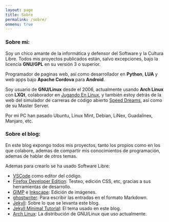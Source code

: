 ```yaml
---
layout: page
title: Sobre
permalink: /sobre/
onmenu: true
---
```

### Sobre mi:

Soy un chico amante de la informática y defensor del Software y la Cultura Libre. Todos mis proyectos publicados están, salvo excepciones, bajo la licencia **GNU/GPL** en su versión 3 o superior.

Programador de paginas web, así como desarrollador en **Python**, **LUA** y web apps bajo **Apache Cordova** para **Android**.

Soy usuario de **GNU/Linux** desde el 2006, actualmente usando **Arch Linux** con **LXQt**, colaborador en [Jugando En Linux](https://jugandoenlinux.com), y también estoy detrás de la web del simulador de carreras de código abierto [Speed Dreams](https://www.speed-dreams.net), así como de su Master Server.

Por mi PC han pasado Ubuntu, Linux Mint, Debian, LiNex, Guadalinex, Manjaro, etc.

### Sobre el blog:

En este blog expongo todos mis proyectos, tanto los propios como en los que colabore, ademas de compartir mis conocimientos de programación, ademas de hablar de otros temas.

Ademas para crearlo se ha usado Software Libre:

* [VSCode](https://code.visualstudio.com/) como editor del código.
* [Firefox Developer Edition](https://www.mozilla.org/es-ES/firefox/developer/): Testeo, edición CSS, etc, gracias a sus herramientas de desarrollo.
* [GIMP](https://www.gimp.org/) e [Inkscape](https://inkscape.org/): Edición de imágenes.
* [ghostwriter](https://github.com/wereturtle/ghostwriter): Para escribir las entradas en el formato Markdown.
* [Jekyll](http://jekyllrb.com/): Sobre lo que se levanta este blog.
* [Jekyll Minimal Tutorial](https://github.com/son-link/jekyll-minimal-tutorial): El tema usado en este blog.
* [Arch Linux](https://www.archlinux.org/): La distribución de GNU/Linux que uso actualmente.
